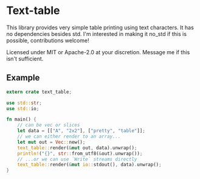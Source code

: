 # Text-table

This library provides very simple table printing using text characters. It has
no dependencies besides std. I'm interested in making it no_std if this is
possible, contributions welcome!

Licensed under MIT or Apache-2.0 at your discretion. Message me if this isn't sufficient.

## Example

```rust
extern crate text_table;

use std::str;
use std::io;

fn main() {
    // can be vec or slices
    let data = [["A", "2x2"], ["pretty", "table"]];
    // we can either render to an array...
    let mut out = Vec::new();
    text_table::render(&mut out, data).unwrap();
    println!("{}", str::from_utf8(&out).unwrap());
    // ...or we can use `Write` streams directly
    text_table::render(&mut io::stdout(), data).unwrap();
}
```
